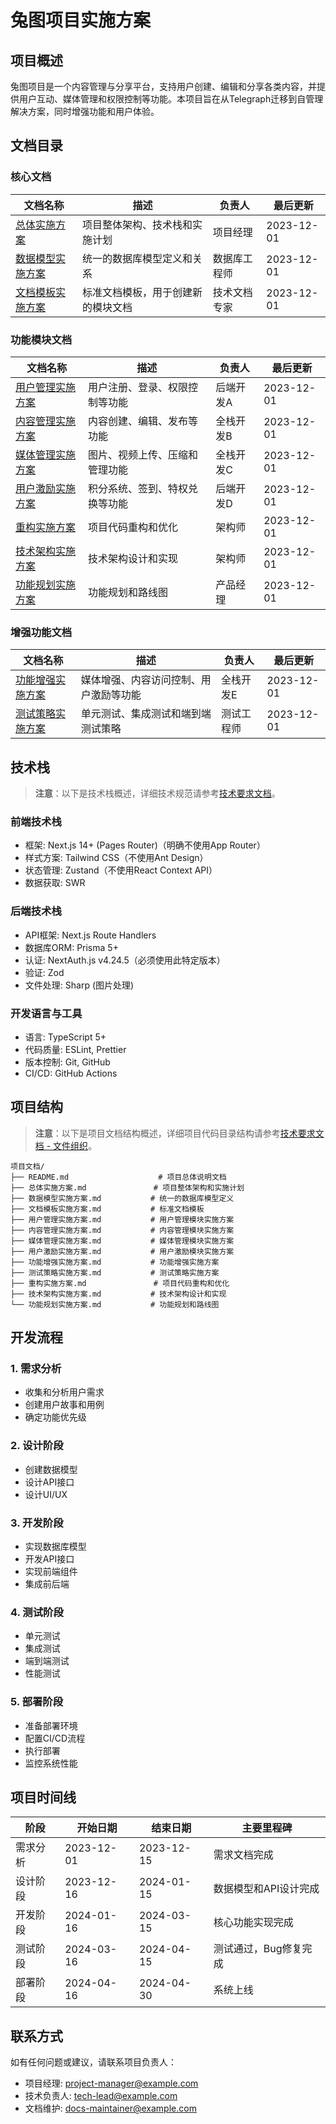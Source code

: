 # 兔图项目实施方案

## 项目概述
兔图项目是一个内容管理与分享平台，支持用户创建、编辑和分享各类内容，并提供用户互动、媒体管理和权限控制等功能。本项目旨在从Telegraph迁移到自管理解决方案，同时增强功能和用户体验。

## 文档目录

### 核心文档
| 文档名称 | 描述 | 负责人 | 最后更新 |
|---------|------|-------|---------|
| [总体实施方案](./总体实施方案.md) | 项目整体架构、技术栈和实施计划 | 项目经理 | 2023-12-01 |
| [数据模型实施方案](./数据模型实施方案.md) | 统一的数据库模型定义和关系 | 数据库工程师 | 2023-12-01 |
| [文档模板实施方案](./文档模板实施方案.md) | 标准文档模板，用于创建新的模块文档 | 技术文档专家 | 2023-12-01 |

### 功能模块文档
| 文档名称 | 描述 | 负责人 | 最后更新 |
|---------|------|-------|---------|
| [用户管理实施方案](./用户管理实施方案.md) | 用户注册、登录、权限控制等功能 | 后端开发A | 2023-12-01 |
| [内容管理实施方案](./内容管理实施方案.md) | 内容创建、编辑、发布等功能 | 全栈开发B | 2023-12-01 |
| [媒体管理实施方案](./媒体管理实施方案.md) | 图片、视频上传、压缩和管理功能 | 全栈开发C | 2023-12-01 |
| [用户激励实施方案](./用户激励实施方案.md) | 积分系统、签到、特权兑换等功能 | 后端开发D | 2023-12-01 |
| [重构实施方案](./重构实施方案.md) | 项目代码重构和优化 | 架构师 | 2023-12-01 |
| [技术架构实施方案](./技术架构实施方案.md) | 技术架构设计和实现 | 架构师 | 2023-12-01 |
| [功能规划实施方案](./功能规划实施方案.md) | 功能规划和路线图 | 产品经理 | 2023-12-01 |

### 增强功能文档
| 文档名称 | 描述 | 负责人 | 最后更新 |
|---------|------|-------|---------|
| [功能增强实施方案](./功能增强实施方案.md) | 媒体增强、内容访问控制、用户激励等功能 | 全栈开发E | 2023-12-01 |
| [测试策略实施方案](./测试策略实施方案.md) | 单元测试、集成测试和端到端测试策略 | 测试工程师 | 2023-12-01 |

## 技术栈

> **注意**：以下是技术栈概述，详细技术规范请参考[技术要求文档](./技术要求文档.md#1-技术栈规范)。

### 前端技术栈
- 框架: Next.js 14+ (Pages Router)（明确不使用App Router）
- 样式方案: Tailwind CSS（不使用Ant Design）
- 状态管理: Zustand（不使用React Context API）
- 数据获取: SWR

### 后端技术栈
- API框架: Next.js Route Handlers
- 数据库ORM: Prisma 5+
- 认证: NextAuth.js v4.24.5（必须使用此特定版本）
- 验证: Zod
- 文件处理: Sharp (图片处理)

### 开发语言与工具
- 语言: TypeScript 5+
- 代码质量: ESLint, Prettier
- 版本控制: Git, GitHub
- CI/CD: GitHub Actions

## 项目结构

> **注意**：以下是项目文档结构概述，详细项目代码目录结构请参考[技术要求文档 - 文件组织](./技术要求文档.md#3-文件组织)。

```
项目文档/
├── README.md                    # 项目总体说明文档
├── 总体实施方案.md               # 项目整体架构和实施计划
├── 数据模型实施方案.md           # 统一的数据库模型定义
├── 文档模板实施方案.md           # 标准文档模板
├── 用户管理实施方案.md           # 用户管理模块实施方案
├── 内容管理实施方案.md           # 内容管理模块实施方案
├── 媒体管理实施方案.md           # 媒体管理模块实施方案
├── 用户激励实施方案.md           # 用户激励模块实施方案
├── 功能增强实施方案.md           # 功能增强实施方案
├── 测试策略实施方案.md           # 测试策略实施方案
├── 重构实施方案.md               # 项目代码重构和优化
├── 技术架构实施方案.md           # 技术架构设计和实现
└── 功能规划实施方案.md           # 功能规划和路线图
```

## 开发流程

### 1. 需求分析
- 收集和分析用户需求
- 创建用户故事和用例
- 确定功能优先级

### 2. 设计阶段
- 创建数据模型
- 设计API接口
- 设计UI/UX

### 3. 开发阶段
- 实现数据库模型
- 开发API接口
- 实现前端组件
- 集成前后端

### 4. 测试阶段
- 单元测试
- 集成测试
- 端到端测试
- 性能测试

### 5. 部署阶段
- 准备部署环境
- 配置CI/CD流程
- 执行部署
- 监控系统性能

## 项目时间线

| 阶段 | 开始日期 | 结束日期 | 主要里程碑 |
|------|---------|---------|-----------|
| 需求分析 | 2023-12-01 | 2023-12-15 | 需求文档完成 |
| 设计阶段 | 2023-12-16 | 2024-01-15 | 数据模型和API设计完成 |
| 开发阶段 | 2024-01-16 | 2024-03-15 | 核心功能实现完成 |
| 测试阶段 | 2024-03-16 | 2024-04-15 | 测试通过，Bug修复完成 |
| 部署阶段 | 2024-04-16 | 2024-04-30 | 系统上线 |

## 联系方式

如有任何问题或建议，请联系项目负责人：

- 项目经理: project-manager@example.com
- 技术负责人: tech-lead@example.com
- 文档维护: docs-maintainer@example.com

